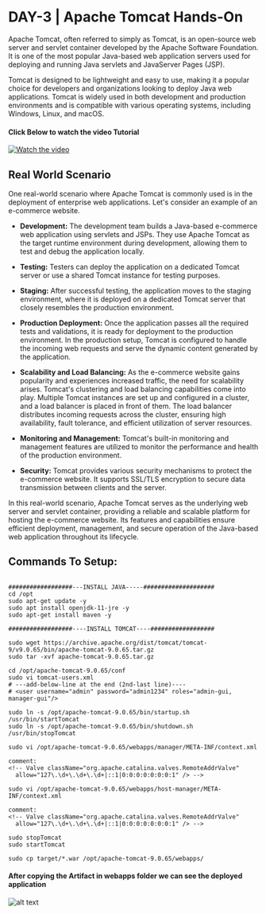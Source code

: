 # DAY-3 | Apache Tomcat Hands-On

Apache Tomcat, often referred to simply as Tomcat, is an open-source web server and servlet container developed by the Apache Software Foundation. It is one of the most popular Java-based web application servers used for deploying and running Java servlets and JavaServer Pages (JSP).

Tomcat is designed to be lightweight and easy to use, making it a popular choice for developers and organizations looking to deploy Java web applications. Tomcat is widely used in both development and production environments and is compatible with various operating systems, including Windows, Linux, and macOS.

#### Click Below to watch the video Tutorial
[![Watch the video](https://img.youtube.com/vi/A7of3oK7deM/maxresdefault.jpg)](https://www.youtube.com/watch?v=A7of3oK7deM)

## Real World Scenario

One real-world scenario where Apache Tomcat is commonly used is in the deployment of enterprise web applications. Let's consider an example of an e-commerce website.

- **Development:** The development team builds a Java-based e-commerce web application using servlets and JSPs. They use Apache Tomcat as the target runtime environment during development, allowing them to test and debug the application locally.

- **Testing:** Testers can deploy the application on a dedicated Tomcat server or use a shared Tomcat instance for testing purposes.

- **Staging:** After successful testing, the application moves to the staging environment, where it is deployed on a dedicated Tomcat server that closely resembles the production environment.

- **Production Deployment:** Once the application passes all the required tests and validations, it is ready for deployment to the production environment. In the production setup, Tomcat is configured to handle the incoming web requests and serve the dynamic content generated by the application.

- **Scalability and Load Balancing:** As the e-commerce website gains popularity and experiences increased traffic, the need for scalability arises. Tomcat's clustering and load balancing capabilities come into play. Multiple Tomcat instances are set up and configured in a cluster, and a load balancer is placed in front of them. The load balancer distributes incoming requests across the cluster, ensuring high availability, fault tolerance, and efficient utilization of server resources.

- **Monitoring and Management:** Tomcat's built-in monitoring and management features are utilized to monitor the performance and health of the production environment.

- **Security:** Tomcat provides various security mechanisms to protect the e-commerce website. It supports SSL/TLS encryption to secure data transmission between clients and the server.

In this real-world scenario, Apache Tomcat serves as the underlying web server and servlet container, providing a reliable and scalable platform for hosting the e-commerce website. Its features and capabilities ensure efficient deployment, management, and secure operation of the Java-based web application throughout its lifecycle.

## Commands To Setup:

```shell

##################---INSTALL JAVA-----####################
cd /opt
sudo apt-get update -y
sudo apt install openjdk-11-jre -y
sudo apt-get install maven -y

##################----INSTALL TOMCAT----##################

sudo wget https://archive.apache.org/dist/tomcat/tomcat-9/v9.0.65/bin/apache-tomcat-9.0.65.tar.gz
sudo tar -xvf apache-tomcat-9.0.65.tar.gz

cd /opt/apache-tomcat-9.0.65/conf
sudo vi tomcat-users.xml
# ---add-below-line at the end (2nd-last line)----
# <user username="admin" password="admin1234" roles="admin-gui, manager-gui"/>

sudo ln -s /opt/apache-tomcat-9.0.65/bin/startup.sh /usr/bin/startTomcat
sudo ln -s /opt/apache-tomcat-9.0.65/bin/shutdown.sh /usr/bin/stopTomcat

sudo vi /opt/apache-tomcat-9.0.65/webapps/manager/META-INF/context.xml

comment:
<!-- Valve className="org.apache.catalina.valves.RemoteAddrValve"
  allow="127\.\d+\.\d+\.\d+|::1|0:0:0:0:0:0:0:1" /> -->

sudo vi /opt/apache-tomcat-9.0.65/webapps/host-manager/META-INF/context.xml

comment:
<!-- Valve className="org.apache.catalina.valves.RemoteAddrValve"
  allow="127\.\d+\.\d+\.\d+|::1|0:0:0:0:0:0:0:1" /> -->

sudo stopTomcat
sudo startTomcat

sudo cp target/*.war /opt/apache-tomcat-9.0.65/webapps/

```
#### After copying the Artifact in webapps folder we can see the deployed application

![alt text](https://github.com/jaiswaladi246/30-Days-Of-DevOps/blob/main/Images/2.png?raw=true)
